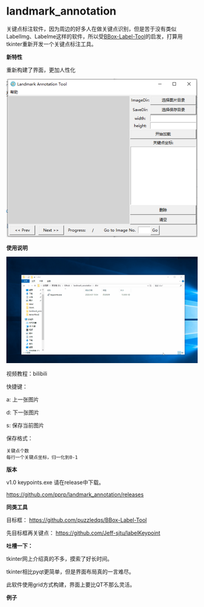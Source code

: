 # landmark_annotation
关键点标注软件，因为周边的好多人在做关键点识别，但是苦于没有类似LabelImg、Labelme这样的软件，所以受[BBox-Label-Tool]( https://github.com/puzzledqs/BBox-Label-Tool )的启发，打算用tkinter重新开发一个关键点标注工具。

**新特性**

重新构建了界面，更加人性化

![1586482369201](README.assets/1586482369201.png)



**使用说明**

![](./output.gif)

视频教程：bilibili

快捷键：

a: 上一张图片

d: 下一张图片

s: 保存当前图片

保存格式：

```
关键点个数
每行一个关键点坐标，归一化到0-1
```

**版本**

v1.0 keypoints.exe 请在release中下载。

 https://github.com/pprp/landmark_annotation/releases 

**同类工具**

目标框： https://github.com/puzzledqs/BBox-Label-Tool 

先目标框再关键点： https://github.com/Jeff-sjtu/labelKeypoint 

**吐槽一下：**

tkinter网上介绍真的不多，摸索了好长时间。

tkinter相比pyqt更简单，但是界面布局真的一言难尽。

此软件使用grid方式构建，界面上要比QT不那么灵活。

**例子**